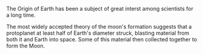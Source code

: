 The Origin of Earth has been a subject of great interst among scientists for a long time.

The most widely accepted theory of the moon's formation suggests that a protoplanet at least half of Earth's diameter struck, blasting material from both it and Earth into space.
Some of this material then collected together to form the Moon.
